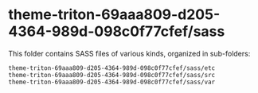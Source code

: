 # theme-triton-69aaa809-d205-4364-989d-098c0f77cfef/sass

This folder contains SASS files of various kinds, organized in sub-folders:

    theme-triton-69aaa809-d205-4364-989d-098c0f77cfef/sass/etc
    theme-triton-69aaa809-d205-4364-989d-098c0f77cfef/sass/src
    theme-triton-69aaa809-d205-4364-989d-098c0f77cfef/sass/var
